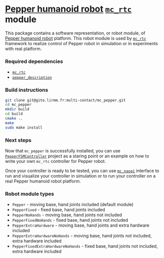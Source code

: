 # [Pepper humanoid robot](https://www.softbankrobotics.com/emea/pepper) [`mc_rtc`](https://jrl-umi3218.github.io/mc_rtc/) module

This package contains a software representation, or robot module, of [Pepper humanoid robot](https://www.softbankrobotics.com/emea/pepper) platform. This robot module is used by [`mc_rtc`](https://jrl-umi3218.github.io/mc_rtc/) framework to realize control of Pepper robot in simulation or in experiments with real platform.

### Required dependencies

* [`mc_rtc`](https://jrl-umi3218.github.io/mc_rtc/)
* [`pepper_description`](https://gite.lirmm.fr/softbankrobotics/pepper_description)

### Build instructions

``` bash
git clone git@gite.lirmm.fr:multi-contact/mc_pepper.git
cd mc_pepper
mkdir build
cd build
cmake ..
make
sudo make install
```

### Next steps

Now that `mc_pepper` is successfully installed, you can use [`PepperFSMController`](https://gite.lirmm.fr/nana/pepperfsmcontroller) project as a staring point or an example on how to write your own `mc_rtc` controller for Pepper robot.

Once your controller is ready to be tested, you can use [`mc_naoqi`](https://gite.lirmm.fr/multi-contact/mc_naoqi) interface to run and visualize your controller in simulation or to run your controller on a real Pepper humanoid robot platform.

### Robot module types

* `Pepper` - moving base, hand joints included (default module)
* `PepperFixed` - fixed base, hand joints included
* `PepperNoHands` - moving base, hand joints not included
* `PepperFixedNoHands` - fixed base, hand joints not included
* `PepperExtraHardware` - moving base, hand joints and extra hardware included
* `PepperExtraHardwareNoHands` - moving base, hand joints not included, extra hardware included
* `PepperFixedExtraHardwareNoHands` - fixed base, hand joints not included, extra hardware included
